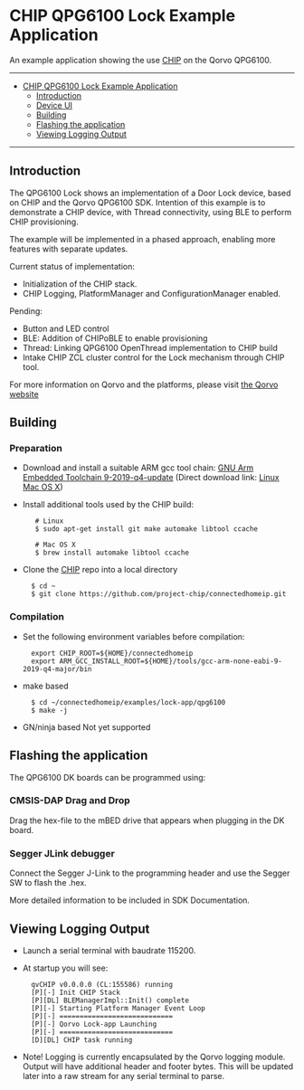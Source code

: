 # CHIP QPG6100 Lock Example Application

An example application showing the use
[CHIP](https://github.com/project-chip/connectedhomeip) on the Qorvo QPG6100.

<hr>

-   [CHIP QPG6100 Lock Example Application](#chip-qpg6100-lock-example-application)
    -   [Introduction](#introduction)
    -   [Device UI](#device-ui)
    -   [Building](#building)
    -   [Flashing the application](#flashing-the-application)
    -   [Viewing Logging Output](#viewing-logging-output)

<hr>

<a name="introduction"></a>

## Introduction

The QPG6100 Lock shows an implementation of a Door Lock device, based on CHIP and the Qorvo QPG6100 SDK.
Intention of this example is to demonstrate a CHIP device, with Thread connectivity, using BLE to perform CHIP provisioning.

The example will be implemented in a phased approach, enabling more features with separate updates.

Current status of implementation:
-   Initialization of the CHIP stack.
-   CHIP Logging, PlatformManager and ConfigurationManager enabled.

Pending:
-   Button and LED control
-   BLE: Addition of CHIPoBLE to enable provisioning
-   Thread: Linking QPG6100 OpenThread implementation to CHIP build
-   Intake CHIP ZCL cluster control for the Lock mechanism through CHIP tool.

For more information on Qorvo and the platforms, please visit [the Qorvo website](www.qorvo.com)

<a name="building"></a>

## Building

### Preparation

-   Download and install a suitable ARM gcc tool chain:
    [GNU Arm Embedded Toolchain 9-2019-q4-update](https://developer.arm.com/tools-and-software/open-source-software/developer-tools/gnu-toolchain/gnu-rm/downloads)
    (Direct download link:
    [Linux](https://armkeil.blob.core.windows.net/developer/Files/downloads/gnu-rm/9-2019q4/gcc-arm-none-eabi-9-2019-q4-major-x86_64-linux.tar.bz2)
    [Mac OS X](https://armkeil.blob.core.windows.net/developer/Files/downloads/gnu-rm/9-2019q4/gcc-arm-none-eabi-9-2019-q4-major-mac.tar.bz2))

*   Install additional tools used by the CHIP build:

           # Linux
           $ sudo apt-get install git make automake libtool ccache

           # Mac OS X
           $ brew install automake libtool ccache

-   Clone the [CHIP](https://github.com/project-chip/connectedhomeip) repo into
    a local directory

          $ cd ~
          $ git clone https://github.com/project-chip/connectedhomeip.git


### Compilation

-   Set the following environment variables before compilation:

          export CHIP_ROOT=${HOME}/connectedhomeip
          export ARM_GCC_INSTALL_ROOT=${HOME}/tools/gcc-arm-none-eabi-9-2019-q4-major/bin

*   make based

          $ cd ~/connectedhomeip/examples/lock-app/qpg6100
          $ make -j

* 	GN/ninja based
           Not yet supported

<a name="flashing-the-application"></a>

## Flashing the application

The QPG6100 DK boards can be programmed using:
### CMSIS-DAP Drag and Drop 
Drag the hex-file to the mBED drive that appears when plugging in the DK board.
### Segger JLink debugger
Connect the Segger J-Link to the programming header and use the Segger SW to flash the .hex.

More detailed information to be included in SDK Documentation.

<a name="viewing-logging-output"></a>

## Viewing Logging Output

-   Launch a serial terminal with baudrate 115200.
-   At startup you will see:

          qvCHIP v0.0.0.0 (CL:155586) running
          [P][-] Init CHIP Stack
          [P][DL] BLEManagerImpl::Init() complete
          [P][-] Starting Platform Manager Event Loop
          [P][-] ============================
          [P][-] Qorvo Lock-app Launching
          [P][-] ============================
          [D][DL] CHIP task running

-   Note! Logging is currently encapsulated by the Qorvo logging module. 
Output will have additional header and footer bytes. This will be updated later into a raw stream for any serial terminal to parse.
